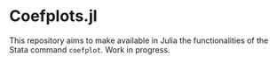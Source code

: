 # Coefplots.jl

This repository aims to make available in Julia the functionalities of the Stata command `coefplot`. Work in progress.
